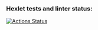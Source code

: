 ### Hexlet tests and linter status:
[![Actions Status](https://github.com/Mandasik/python-project-83/workflows/hexlet-check/badge.svg)](https://github.com/Mandasik/python-project-83/actions)